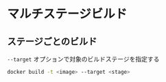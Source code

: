 # マルチステージビルド

## ステージごとのビルド

`--target` オプションで対象のビルドステージを指定する

```bash
docker build -t <image> --target <stage>
```
